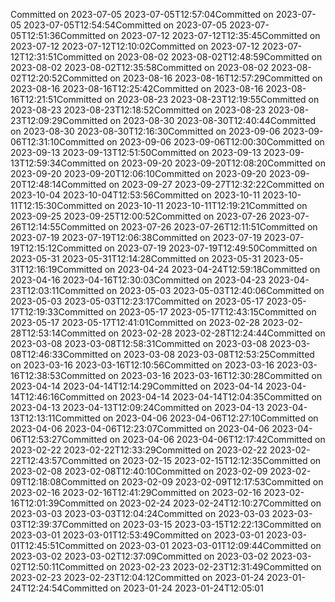 Committed on 2023-07-05 2023-07-05T12:57:04Committed on 2023-07-05 2023-07-05T12:54:54Committed on 2023-07-05 2023-07-05T12:51:36Committed on 2023-07-12 2023-07-12T12:35:45Committed on 2023-07-12 2023-07-12T12:10:02Committed on 2023-07-12 2023-07-12T12:31:51Committed on 2023-08-02 2023-08-02T12:48:59Committed on 2023-08-02 2023-08-02T12:35:58Committed on 2023-08-02 2023-08-02T12:20:52Committed on 2023-08-16 2023-08-16T12:57:29Committed on 2023-08-16 2023-08-16T12:25:42Committed on 2023-08-16 2023-08-16T12:21:51Committed on 2023-08-23 2023-08-23T12:19:55Committed on 2023-08-23 2023-08-23T12:18:52Committed on 2023-08-23 2023-08-23T12:09:29Committed on 2023-08-30 2023-08-30T12:40:44Committed on 2023-08-30 2023-08-30T12:16:30Committed on 2023-09-06 2023-09-06T12:31:10Committed on 2023-09-06 2023-09-06T12:00:30Committed on 2023-09-13 2023-09-13T12:51:50Committed on 2023-09-13 2023-09-13T12:59:34Committed on 2023-09-20 2023-09-20T12:08:20Committed on 2023-09-20 2023-09-20T12:06:10Committed on 2023-09-20 2023-09-20T12:48:14Committed on 2023-09-27 2023-09-27T12:32:22Committed on 2023-10-04 2023-10-04T12:53:56Committed on 2023-10-11 2023-10-11T12:15:30Committed on 2023-10-11 2023-10-11T12:19:21Committed on 2023-09-25 2023-09-25T12:00:52Committed on 2023-07-26 2023-07-26T12:14:55Committed on 2023-07-26 2023-07-26T12:11:51Committed on 2023-07-19 2023-07-19T12:06:38Committed on 2023-07-19 2023-07-19T12:15:12Committed on 2023-07-19 2023-07-19T12:49:50Committed on 2023-05-31 2023-05-31T12:14:28Committed on 2023-05-31 2023-05-31T12:16:19Committed on 2023-04-24 2023-04-24T12:59:18Committed on 2023-04-16 2023-04-16T12:30:03Committed on 2023-04-23 2023-04-23T12:03:11Committed on 2023-05-03 2023-05-03T12:40:06Committed on 2023-05-03 2023-05-03T12:23:17Committed on 2023-05-17 2023-05-17T12:19:33Committed on 2023-05-17 2023-05-17T12:43:15Committed on 2023-05-17 2023-05-17T12:41:01Committed on 2023-02-28 2023-02-28T12:53:14Committed on 2023-02-28 2023-02-28T12:24:44Committed on 2023-03-08 2023-03-08T12:58:31Committed on 2023-03-08 2023-03-08T12:46:33Committed on 2023-03-08 2023-03-08T12:53:25Committed on 2023-03-16 2023-03-16T12:10:56Committed on 2023-03-16 2023-03-16T12:38:53Committed on 2023-03-16 2023-03-16T12:30:28Committed on 2023-04-14 2023-04-14T12:14:29Committed on 2023-04-14 2023-04-14T12:46:16Committed on 2023-04-14 2023-04-14T12:04:35Committed on 2023-04-13 2023-04-13T12:09:24Committed on 2023-04-13 2023-04-13T12:13:11Committed on 2023-04-06 2023-04-06T12:27:10Committed on 2023-04-06 2023-04-06T12:23:07Committed on 2023-04-06 2023-04-06T12:53:27Committed on 2023-04-06 2023-04-06T12:17:42Committed on 2023-02-22 2023-02-22T12:33:29Committed on 2023-02-22 2023-02-22T12:43:57Committed on 2023-02-15 2023-02-15T12:12:35Committed on 2023-02-08 2023-02-08T12:40:10Committed on 2023-02-09 2023-02-09T12:18:08Committed on 2023-02-09 2023-02-09T12:17:53Committed on 2023-02-16 2023-02-16T12:41:29Committed on 2023-02-16 2023-02-16T12:01:39Committed on 2023-02-24 2023-02-24T12:10:27Committed on 2023-03-03 2023-03-03T12:04:24Committed on 2023-03-03 2023-03-03T12:39:37Committed on 2023-03-15 2023-03-15T12:22:13Committed on 2023-03-01 2023-03-01T12:53:49Committed on 2023-03-01 2023-03-01T12:45:51Committed on 2023-03-01 2023-03-01T12:09:44Committed on 2023-03-02 2023-03-02T12:37:09Committed on 2023-03-02 2023-03-02T12:50:11Committed on 2023-02-23 2023-02-23T12:31:49Committed on 2023-02-23 2023-02-23T12:04:12Committed on 2023-01-24 2023-01-24T12:24:54Committed on 2023-01-24 2023-01-24T12:05:01